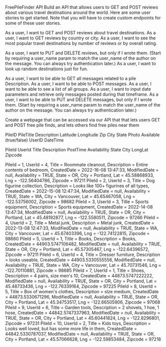 FreePileFinder API
Build an API that allows users to GET and POST reviews about various travel destinations around the world. Here are some user stories to get started. Note that you will have to create custom endpoints for some of these user stories.

As a user, I want to GET and POST reviews about travel destinations.
As a user, I want to GET reviews by country or city.
As a user, I want to see the most popular travel destinations by number of reviews or by overall rating.


As a user, I want to PUT and DELETE reviews, but only if I wrote them. (Start by requiring a user_name param to match the user_name of the author on the message. You can always try authentication later.)
As a user, I want to look up random destinations just for fun.

As a user, I want to be able to GET all messages related to a pile Description.
As a user, I want to be able to POST messages.
As a user, I want to be able to see a list of all groups.
As a user, I want to input date parameters and retrieve only messages posted during that timeframe.
As a user, I want to be able to PUT and DELETE messages, but only if I wrote them. (Start by requiring a user_name param to match the user_name of the author on the message. You can always try authentication later.)


Create a webpage that can be accessed via our API that that lets users GET and POST free pile finds, and lets others find free piles near them


PileID PileTitle Description Latitude Longitude Zip City State Photo Available (true/false) UserID DateTime

 PileId 	 UserId 	 Title 	 Description 	 PostTime 	Availability	 State 	 City 	 LongLat 	 Zipcode 


  PileId  = 1,	 UserId  = 4,	 Title  = Roommate cleanout,	 Description  = Entire contents of bedroom,	CreatedDate = 2022-16-08 13:47:33,	ModifiedDate = null,	Availability = TRUE,	 State  = OR,	 City  = Portland,	Lat = 45.58868933,	Lng = -122.56404786,	 Zipcode  = 97211
 PileId  = 2,	 UserId  = 3,	 Title  = Dog figurine collection,	 Description  = Looks like 100+ figurines of all types,	CreatedDate = 2022-15-08 12:47:34,	ModifiedDate = null,	Availability = TRUE,	 State  = WA,	 City  = Vancouver,	Lat = 45.65467058,	Lng = -122.53756002,	 Zipcode  = 98682
 PileId  = 3,	 UserId  = 3,	 Title  = Sports equipment,	 Description  = Sports equipment,	CreatedDate = 2022-14-08 13:47:34,	ModifiedDate = null,	Availability = TRUE,	 State  = OR,	 City  = Portland,	Lat = 45.48192877,	Lng = -122.5580511,	 Zipcode  = 97266
 PileId  = 4,	 UserId  = 2,	 Title  = Metal junk,	 Description  = Metal junk,	CreatedDate = 2022-13-08 12:47:33,	ModifiedDate = null,	Availability = TRUE,	 State  = WA,	 City  = Vancouver,	Lat = 45.67403396,	Lng = -122.74122815,	 Zipcode  = 98660
 PileId  = 5,	 UserId  = 1,	 Title  = Books,	 Description  = Books,	CreatedDate = 44903.5747106482,	ModifiedDate = null,	Availability = TRUE,	 State  = OR,	 City  = Portland,	Lat = 45.57305467,	Lng = -122.64396572,	 Zipcode  = 97211
 PileId  = 6,	 UserId  = 4,	 Title  = Dresser furniture,	 Description  = looks useable,	CreatedDate = 44903.5330555556,	ModifiedDate = null,	Availability = TRUE,	 State  = WA,	 City  = Vancouver,	Lat = 45.70731546,	Lng = -122.70110881,	 Zipcode  = 98685
 PileId  = 7,	 UserId  = 1,	 Title  = Shoes,	 Description  = 4 pairs, size men's 10,	CreatedDate = 44873.5747222222,	ModifiedDate = null,	Availability = TRUE,	 State  = OR,	 City  = Portland,	Lat = 45.48733436,	Lng = -122.76339164,	 Zipcode  = 97225
 PileId  = 8,	 UserId  = 5,	 Title  = Box of women's clothes,	 Description  = slze medium,	CreatedDate = 44873.5330671296,	ModifiedDate = null,	Availability = TRUE,	 State  = OR,	 City  = Portland,	Lat = 45.34753517,	Lng = -122.66505906,	 Zipcode  = 97068
 PileId  = 9,	 UserId  = 6,	 Title  = Garden tools,	 Description  = 2 shovels, 1 hoe, 1 hose,	CreatedDate = 44842.5747337963,	ModifiedDate = null,	Availability = TRUE,	 State  = OR,	 City  = Portland,	Lat = 45.60441824,	Lng = -122.8296801,	 Zipcode  = 97231
 PileId  = 10,	 UserId  = 2,	 Title  = Kids toys,	 Description  = Looks well loved, but has some more life in them,	CreatedDate = 44842.5330787037,	ModifiedDate = null,	Availability = TRUE,	 State  = OR,	 City  = Portland,	Lat = 45.57066628,	Lng = -122.59853484,	 Zipcode  = 97218